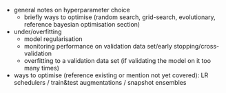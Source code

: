 * general notes on hyperparameter choice
    - briefly ways to optimise (random search, grid-search, evolutionary, reference bayesian optimisation section)
* under/overfitting
    - model regularisation
    - monitoring performance on validation data set/early stopping/cross-validation
    - overfitting to a validation data set (if validating the model on it too many times)
* ways to optimise (reference existing or mention not yet covered): LR schedulers / train&test augmentations / snapshot ensembles
